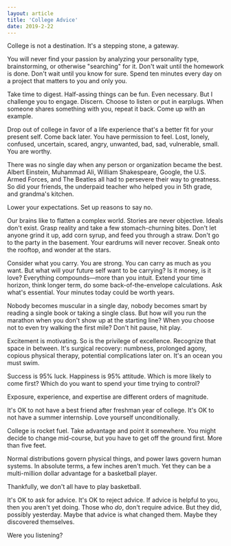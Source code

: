 ```yaml
---
layout: article
title: 'College Advice'
date: 2019-2-22
---
```


College is not a destination. It's a stepping stone, a gateway.

You will never find your passion by analyzing your personality type, brainstorming, or otherwise "searching" for it. Don't wait until the homework is done. Don't wait until you know for sure. Spend ten minutes every day on a project that matters to you and only you.

Take time to digest. Half-assing things can be fun. Even necessary. But I challenge you to engage. Discern. Choose to listen or put in earplugs. When someone shares something with you, repeat it back. Come up with an example.  

Drop out of college in favor of a life experience that's a better fit for your present self. Come back later. You have permission to feel. Lost, lonely, confused, uncertain, scared, angry, unwanted, bad, sad, vulnerable, small. You are worthy.

There was no single day when any person or organization became the best. Albert Einstein, Muhammad Ali, William Shakespeare, Google, the U.S. Armed Forces, and The Beatles all had to persevere their way to greatness. So did your friends, the underpaid teacher who helped you in 5th grade, and grandma's kitchen.

Lower your expectations. Set up reasons to say no.

Our brains like to flatten a complex world. Stories are never objective. Ideals don't exist. Grasp reality and take a few stomach-churning bites. Don't let anyone grind it up, add corn syrup, and feed you through a straw. Don't go to the party in the basement. Your eardrums will never recover. Sneak onto the rooftop, and wonder at the stars.

Consider what you carry. You are strong. You can carry as much as you want. But what will your future self want to be carrying? Is it money, is it love? Everything compounds&mdash;more than you intuit. Extend your time horizon, think longer term, do some back-of-the-envelope calculations. Ask what's essential. Your minutes today could be worth years.

Nobody becomes muscular in a single day, nobody becomes smart by reading a single book or taking a single class. But how will you run the marathon when you don't show up at the starting line? When you choose not to even try walking the first mile? Don't hit pause, hit play.

Excitement is motivating. So is the privilege of excellence. Recognize that space in between. It's surgical recovery: numbness, prolonged agony, copious physical therapy, potential complications later on. It's an ocean you must swim.

Success is 95% luck. Happiness is 95% attitude. Which is more likely to come first? Which do you want to spend your time trying to control?

Exposure, experience, and expertise are different orders of magnitude.

It's OK to not have a best friend after freshman year of college. It's OK to not have a summer internship. Love yourself unconditionally.

College is rocket fuel. Take advantage and point it somewhere. You might decide to change mid-course, but you have to get off the ground first. More than five feet.

Normal distributions govern physical things, and power laws govern human systems. In absolute terms, a few inches aren't much. Yet they can be a multi-million dollar advantage for a basketball player.

Thankfully, we don't all have to play basketball.

It's OK to ask for advice. It's OK to reject advice. If advice is helpful to you, then you aren't yet doing. Those who _do_, don't require advice. But they did, possibly yesterday. Maybe that advice is what changed them. Maybe they discovered themselves.

Were you listening?
